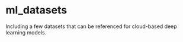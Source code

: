 # ml_datasets
Including a few datasets that can be referenced for cloud-based deep learning models.
